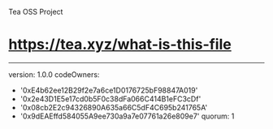 Tea OSS Project
# https://tea.xyz/what-is-this-file
---
version: 1.0.0
codeOwners:
  - '0xE4b62ee12B29f2e7a6ce1D0176725bF98847A019'
  - '0x2e43D1E5e17cd0b5F0c38dFa066C414B1eFC3cDf'
  - '0x08cb2E2c94326890A635a66C5dF4C695b241765A'
  - '0x9dEAEffd584055A9ee730a9a7e07761a26e809e7'
quorum: 1

